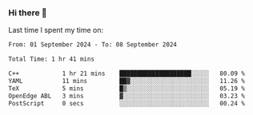 ### Hi there 👋

<!--
**Grav1tum/Grav1tum** is a ✨ _special_ ✨ repository because its `README.md` (this file) appears on your GitHub profile.

Here are some ideas to get you started:

- 🔭 I’m currently working on ...
- 🌱 I’m currently learning ...
- 👯 I’m looking to collaborate on ...
- 🤔 I’m looking for help with ...
- 💬 Ask me about ...
- 📫 How to reach me: ...
- 😄 Pronouns: ...
- ⚡ Fun fact: ...
-->
Last time I spent my time on:
<!--START_SECTION:waka-->

```txt
From: 01 September 2024 - To: 08 September 2024

Total Time: 1 hr 41 mins

C++            1 hr 21 mins    ████████████████████░░░░░   80.09 %
YAML           11 mins         ██▓░░░░░░░░░░░░░░░░░░░░░░   11.26 %
TeX            5 mins          █▒░░░░░░░░░░░░░░░░░░░░░░░   05.19 %
OpenEdge ABL   3 mins          ▓░░░░░░░░░░░░░░░░░░░░░░░░   03.23 %
PostScript     0 secs          ░░░░░░░░░░░░░░░░░░░░░░░░░   00.24 %
```

<!--END_SECTION:waka-->
